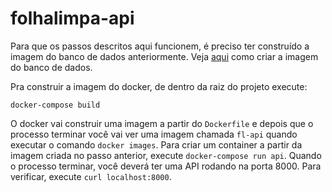 # folhalimpa-api

Para que os passos descritos aqui funcionem, é preciso ter construído a imagem do banco de dados anteriormente. Veja [aqui](https://github.com/folhalimpa/folhalimpa-db) como criar a imagem do banco de dados.

Pra construir a imagem do docker, de dentro da raiz do projeto execute:

`docker-compose build`

O docker vai construir uma imagem a partir do `Dockerfile` e depois que o processo terminar você vai ver uma imagem chamada `fl-api` quando executar o comando `docker images`. Para criar um container a partir da imagem criada no passo anterior, execute `docker-compose run api`. Quando o processo terminar, você deverá ter uma API rodando na porta 8000. Para verificar, execute `curl localhost:8000`.
